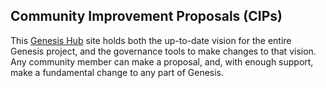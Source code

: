 <h2>Community Improvement Proposals (CIPs)</h2>
<p>This <a href={{"/"|relative_url}} >Genesis Hub</a> site holds both the up-to-date vision for the entire Genesis project, and the governance tools to make changes to that vision. Any community member can make a proposal, and, with enough support, make a fundamental change to any part of Genesis.</p>